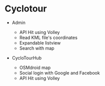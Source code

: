 # Cyclotour
- Admin
  - API Hit using Volley
  - Read KML file's coordinates 
  - Expandable listview
  - Search with map
 
- CycloTourHub
  - OSMdroid map
  - Social login with Google and Facebook
  - API Hit using Volley

